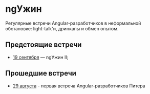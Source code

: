 # ngУжин

Регулярные встречи Angular-разработчиков в неформальной обстановке: light-talk'и, дринкапы и обмен опытом.

## Предстоящие встречи

- [19 сентября](/events/2019/09/2019.09.19.md) — ngУжин II;

## Прошедшие встречи

- [29 августа](../2019/08/2019.08.29.md) - первая встреча Angular-разработчиков Питера